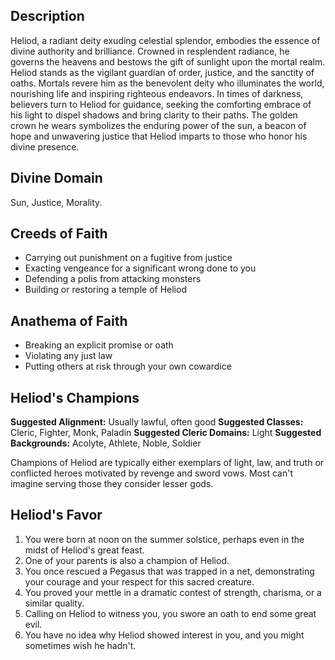 ## Description
Heliod, a radiant deity exuding celestial splendor, embodies the essence of divine authority and brilliance. Crowned in resplendent radiance, he governs the heavens and bestows the gift of sunlight upon the mortal realm. Heliod stands as the vigilant guardian of order, justice, and the sanctity of oaths. Mortals revere him as the benevolent deity who illuminates the world, nourishing life and inspiring righteous endeavors. In times of darkness, believers turn to Heliod for guidance, seeking the comforting embrace of his light to dispel shadows and bring clarity to their paths. The golden crown he wears symbolizes the enduring power of the sun, a beacon of hope and unwavering justice that Heliod imparts to those who honor his divine presence.
## Divine Domain
Sun, Justice, Morality.
## Creeds of Faith
* Carrying out punishment on a fugitive from justice
* Exacting vengeance for a significant wrong done to you
* Defending a polis from attacking monsters
* Building or restoring a temple of Heliod
## Anathema of Faith
* Breaking an explicit promise or oath
* Violating any just law
* Putting others at risk through your own cowardice
## Heliod's Champions
**Suggested Alignment:** Usually lawful, often good
**Suggested Classes:** Cleric, Fighter, Monk, Paladin
**Suggested Cleric Domains:** Light
**Suggested Backgrounds:** Acolyte, Athlete, Noble, Soldier

Champions of Heliod are typically either exemplars of light, law, and truth or conflicted heroes motivated by revenge and sword vows. Most can't imagine serving those they consider lesser gods.

## Heliod's Favor
1. You were born at noon on the summer solstice, perhaps even in the midst of Heliod's great feast.
2. One of your parents is also a champion of Heliod.
3. You once rescued a Pegasus that was trapped in a net, demonstrating your courage and your respect for this sacred creature.
4. You proved your mettle in a dramatic contest of strength, charisma, or a similar quality.
5. Calling on Heliod to witness you, you swore an oath to end some great evil. 
6. You have no idea why Heliod showed interest in you, and you might sometimes wish he hadn't.